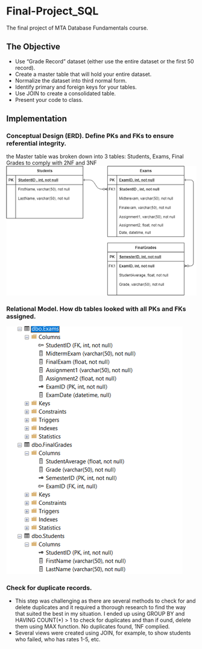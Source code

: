 # Final-Project_SQL
The final project of MTA Database Fundamentals course.
## The Objective
*	Use “Grade Record” dataset (either use the entire dataset or the first 50 record).
*	Create a master table that will hold your entire dataset.
*	Normalize the dataset into third normal form.
*	Identify primary and foreign keys for your tables.
*	Use JOIN to create a consolidated table.
*	Present your code to class.
## Implementation
### Conceptual Design (ERD). Define PKs and FKs to ensure referential integrity. 
the Master table was broken down into 3 tables: Students, Exams, Final Grades to comply with 2NF and 3NF
![](ERD.png)

### Relational Model. How db tables looked with all PKs and FKs assigned.
![](relational.png)

### Check for duplicate records. 
* This step was challenging as there are several methods to check for and delete duplicates and it required a thorough research to find the way that suited the best in my situation. I ended up using GROUP BY and HAVING COUNT(*) > 1 to check for duplicates and than if ound, delete them using MAX function. No duplicates found, 1NF complied.
* Several views were created using JOIN, for example, to show students who failed, who has rates 1-5, etc.
